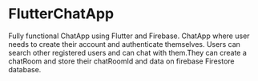 # FlutterChatApp
Fully functional ChatApp using Flutter and Firebase.
ChatApp where user needs to create their account and authenticate themselves.
Users can search other registered users and can chat with them.They can create a chatRoom and store their chatRoomId and data on firebase Firestore database.
